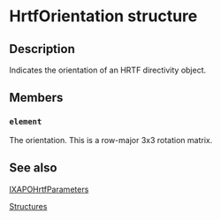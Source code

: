 # HrtfOrientation structure

## Description

Indicates the orientation of an HRTF directivity object.

## Members

### `element`

The orientation. This is a row-major 3x3 rotation matrix.

## See also

[IXAPOHrtfParameters](https://learn.microsoft.com/windows/desktop/api/hrtfapoapi/nn-hrtfapoapi-ixapohrtfparameters)

[Structures](https://learn.microsoft.com/windows/desktop/xaudio2/structures)